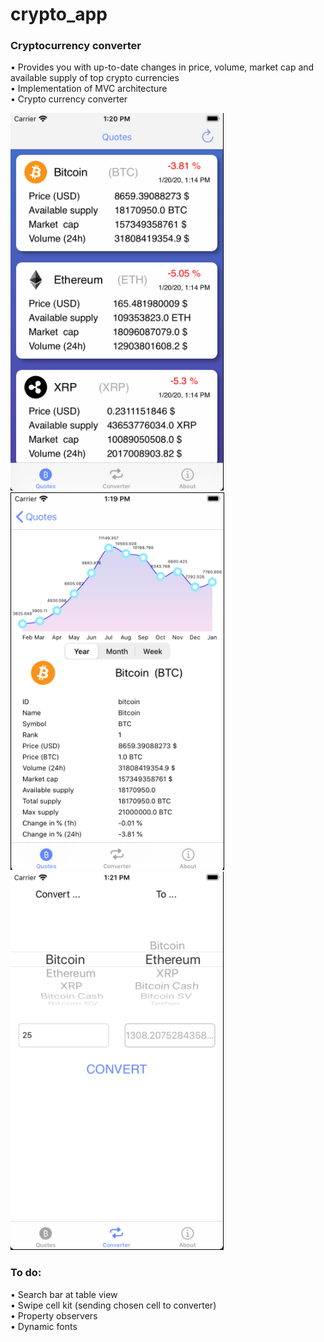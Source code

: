 # crypto_app
<h3>Cryptocurrency converter</h3>
<p>• Provides you with up-to-date changes in price, volume, market cap and available supply of top crypto currencies<br>
•	Implementation of MVC architecture<br>
•	Crypto currency converter<br></p>

![](screenshot_1.png)   ![](screenshot_2.png)   ![](screenshot_3.png)
<h3>To do:</h3>
<p>•	Search bar at table view<br>
• Swipe cell kit (sending chosen cell to converter)<br>
•	Property observers<br>
•	Dynamic fonts<br></p>
